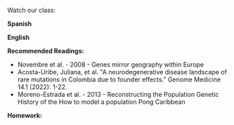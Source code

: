 Watch our class:

**Spanish**


**English** 



**Recommended Readings:**
- Novembre et al. - 2008 - Genes mirror geography within Europe
- Acosta-Uribe, Juliana, et al. "A neurodegenerative disease landscape of rare mutations in Colombia due to founder effects." Genome Medicine 14.1 (2022): 1-22.
- Moreno-Estrada et al. - 2013 - Reconstructing the Population Genetic History of the How to model a population Pong Caribbean


**Homework:**
